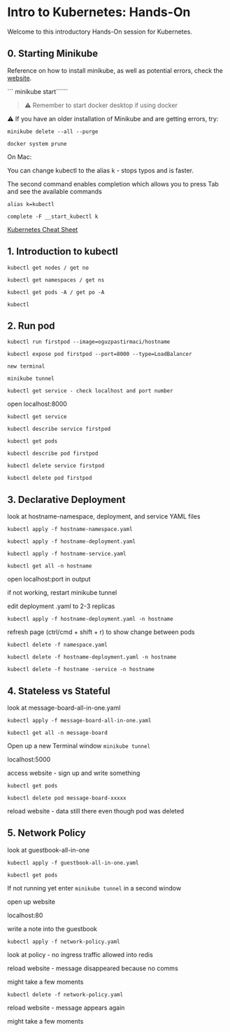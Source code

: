 # Intro to Kubernetes: Hands-On

Welcome to this introductory Hands-On session for Kubernetes. 

## 0. Starting Minikube

Reference on how to install minikube, as well as potential errors, check the [website](https://minikube.sigs.k8s.io/docs/start/).

``` minikube start``````


> :warning: Remember to start docker desktop if using docker

:warning: If you have an older installation of Minikube and are getting errors, try:

```minikube delete --all --purge```

```docker system prune```

On Mac: 

You can change kubectl to the alias k - stops typos and is faster. 

The second command enables completion which allows you to press Tab and see the available commands

```alias k=kubectl```

```complete -F __start_kubectl k```


[Kubernetes Cheat Sheet](https://linuxacademy.com/site-content/uploads/2019/04/Kubernetes-Cheat-Sheet_07182019.pdf)


## 1. Introduction to kubectl
```kubectl get nodes / get no```

```kubectl get namespaces / get ns```

```kubectl get pods -A / get po -A```

```kubectl ```


## 2. Run pod
```kubectl run firstpod --image=oguzpastirmaci/hostname```

```kubectl expose pod firstpod --port=8000 --type=LoadBalancer```


```new terminal```

```minikube tunnel```

```kubectl get service - check localhost and port number```

open localhost:8000


```kubectl get service```

```kubectl describe service firstpod```

```kubectl get pods```

```kubectl describe pod firstpod```


```kubectl delete service firstpod```

```kubectl delete pod firstpod```


## 3. Declarative Deployment

look at hostname-namespace, deployment, and service YAML files 

```kubectl apply -f hostname-namespace.yaml```

```kubectl apply -f hostname-deployment.yaml```

```kubectl apply -f hostname-service.yaml```


```kubectl get all -n hostname```


open localhost:port in output

if not working, restart minikube tunnel


edit deployment .yaml to 2-3 replicas


```kubectl apply -f hostname-deployment.yaml -n hostname```


refresh page (ctrl/cmd + shift + r) to show change between pods


```kubectl delete -f namespace.yaml```

```kubectl delete -f hostname-deployment.yaml -n hostname```

```kubectl delete -f hostname -service -n hostname```


## 4. Stateless vs Stateful 

look at message-board-all-in-one.yaml

```kubectl apply -f message-board-all-in-one.yaml```

```kubectl get all -n message-board```


Open up a new Terminal window ```minikube tunnel``` 

localhost:5000

access website - sign up and write something


```kubectl get pods```

```kubectl delete pod message-board-xxxxx```


reload website - data still there even though pod was deleted


## 5. Network Policy

look at guestbook-all-in-one

```kubectl apply -f guestbook-all-in-one.yaml```

```kubectl get pods```

If not running yet enter `minikube tunnel` in a second window

open up website

localhost:80

write a note into the guestbook


```kubectl apply -f network-policy.yaml```

look at policy - no ingress traffic allowed into redis


reload website - message disappeared because no comms

might take a few moments

```kubectl delete -f network-policy.yaml```


reload website - message appears again

might take a few moments







